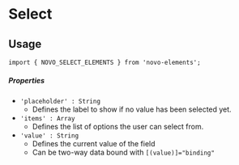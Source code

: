 # Select

## Usage
    import { NOVO_SELECT_ELEMENTS } from 'novo-elements';

##### Properties
- `'placeholder' : String`
    * Defines the label to show if no value has been selected yet.
- `'items' : Array`
    * Defines the list of options the user can select from.
- `'value' : String`
    * Defines the current value of the field
    * Can be two-way data bound with `[(value)]="binding"`
